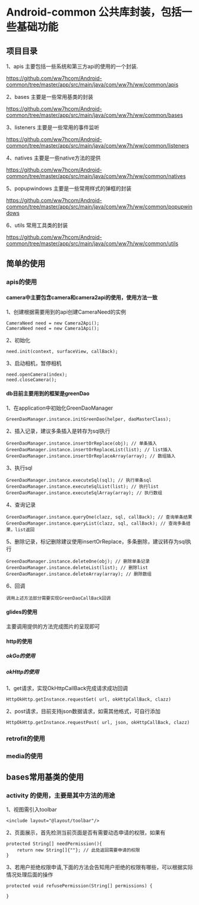 # Android-common 公共库封装，包括一些基础功能

## 项目目录

1、apis 主要包括一些系统和第三方api的使用的一个封装. 

https://github.com/ww7hcom/Android-common/tree/master/app/src/main/java/com/ww7h/ww/common/apis

2、bases 主要是一些常用基类的封装  

https://github.com/ww7hcom/Android-common/tree/master/app/src/main/java/com/ww7h/ww/common/bases

3、listeners 主要是一些常用的事件监听  

https://github.com/ww7hcom/Android-common/tree/master/app/src/main/java/com/ww7h/ww/common/listeners

4、natives 主要是一些native方法的提供  

https://github.com/ww7hcom/Android-common/tree/master/app/src/main/java/com/ww7h/ww/common/natives

5、popupwindows 主要是一些常用样式的弹框的封装  

https://github.com/ww7hcom/Android-common/tree/master/app/src/main/java/com/ww7h/ww/common/popupwindows

6、utils 常用工具类的封装  

https://github.com/ww7hcom/Android-common/tree/master/app/src/main/java/com/ww7h/ww/common/utils


## 简单的使用

### apis的使用
#### camera中主要包含camera和camera2api的使用，使用方法一致
1、创建根据需要用到的api创建CameraNeed的实例  

    CameraNeed need = new Camera2Api();  
    CameraNeed need = new Camera1Api();  
    
2、初始化 

    need.init(context, surfaceView, callBack);
    
3、启动相机，暂停相机

    need.openCamera(index);
    need.closeCamera();

#### db目前主要用到的框架是greenDao
1、在application中初始化GreenDaoManager

    GreenDaoManager.instance.initGreenDao(helper, daoMasterClass);
    
2、插入记录，建议多条插入是转存为sql执行

    GreenDaoManager.instance.insertOrReplace(obj); // 单条插入
    GreenDaoManager.instance.insertOrReplaceList(list); // list插入
    GreenDaoManager.instance.insertOrReplaceArray(array); // 数组插入
    
3、执行sql

    GreenDaoManager.instance.executeSql(sql); // 执行单条sql
    GreenDaoManager.instance.executeSqlList(list); // 执行list
    GreenDaoManager.instance.executeSqlArray(array); // 执行数组
    
4、查询记录

    GreenDaoManager.instance.queryOne(clazz, sql, callBack); // 查询单条结果
    GreenDaoManager.instance.queryList(clazz, sql, callBack); // 查询多条结果，list返回
    
5、删除记录，标记删除建议使用insertOrReplace，多条删除，建议转存为sql执行

    GreenDaoManager.instance.deleteOne(obj); // 删除单条记录
    GreenDaoManager.instance.deleteList(list); // 删除list
    GreenDaoManager.instance.deleteArray(array); // 删除数组
    
6、回调

    调用上述方法部分需要实现GreenDaoCallBack回调
    

#### glides的使用
主要调用提供的方法完成图片的呈现即可

#### http的使用
##### okGo的使用
##### okHttp的使用
1、get请求，实现OkHttpCallBack完成请求成功回调

    HttpOkHttp.getInstance.requestGet( url, okHttpCallBack, clazz)
    
2、post请求，目前支持json数据请求，如需其他格式，可自行添加

    HttpOkHttp.getInstance.requestPost( url, json, okHttpCallBack, clazz)

### retrofit的使用
### media的使用

## bases常用基类的使用
### activity 的使用，主要是其中方法的用途
1、视图需引入toolbar

    <include layout="@layout/toolbar"/>
    
2、页面展示，首先检测当前页面是否有需要动态申请的权限，如果有

    protected String[] needPermission(){
        return new String[]{""}; // 此处返回需要申请的权限
    }
    
3、若用户拒绝权限申请,下面的方法会告知用户拒绝的权限有哪些，可以根据实际情况处理后面的操作

    protected void refusePermission(String[] permissions) {
    
    }











